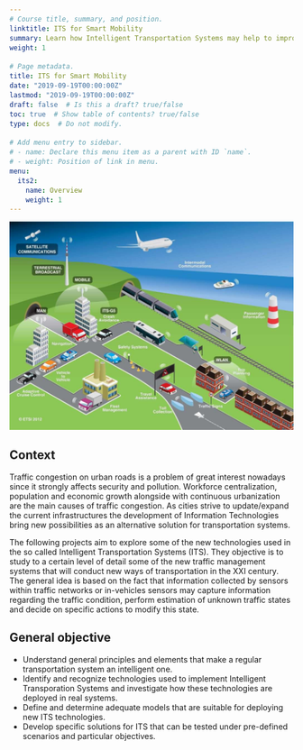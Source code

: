 ```yaml
---
# Course title, summary, and position.
linktitle: ITS for Smart Mobility
summary: Learn how Intelligent Transportation Systems may help to improve the mobility of the future.
weight: 1

# Page metadata.
title: ITS for Smart Mobility
date: "2019-09-19T00:00:00Z"
lastmod: "2019-09-19T00:00:00Z"
draft: false  # Is this a draft? true/false
toc: true  # Show table of contents? true/false
type: docs  # Do not modify.

# Add menu entry to sidebar.
# - name: Declare this menu item as a parent with ID `name`.
# - weight: Position of link in menu.
menu:
  its2:
    name: Overview
    weight: 1
---
```


![ITS](its-systems.jpg)

## Context

Traffic congestion on urban roads is a problem of great interest nowadays since it strongly affects security and pollution. Workforce centralization, population and economic growth alongside with continuous urbanization are the main causes of traffic congestion. As cities strive to update/expand the current infrastructures the development of Information Technologies bring new possibilities as an alternative solution for transportation systems.

The following projects aim to explore some of the new technologies used in the so called Intelligent Transportation Systems (ITS). They objective is to study to a certain level of detail some of the new traffic management systems that will conduct new ways of transportation in the XXI century. The general idea is based on the fact that information collected by sensors within traffic networks or in-vehicles sensors may capture information regarding the traffic condition, perform estimation of unknown traffic states and decide on specific actions to modify this state.

## General objective

* Understand general principles and elements that make a regular transportation system an intelligent one.
* Identify and recognize technologies used to implement Intelligent Transporation Systems and investigate how these technologies are deployed in real systems.
* Define and determine adequate models that are suitable for deploying new ITS technologies.
* Develop specific solutions for ITS that can be tested under pre-defined scenarios and particular objectives.
